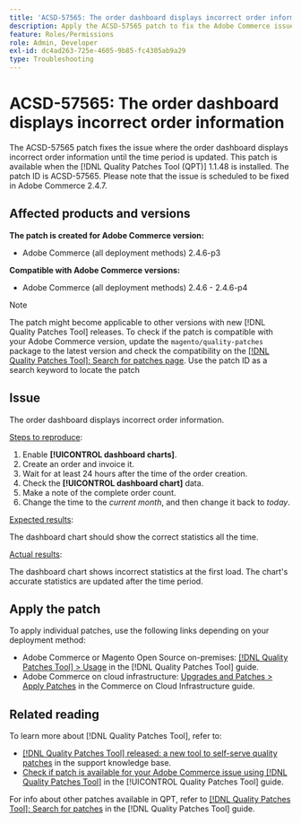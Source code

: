 ```yaml
---
title: 'ACSD-57565: The order dashboard displays incorrect order information'
description: Apply the ACSD-57565 patch to fix the Adobe Commerce issue where the order dashboard displays incorrect order information until the time period is updated.
feature: Roles/Permissions
role: Admin, Developer
exl-id: dc4ad263-725e-4605-9b85-fc4305ab9a29
type: Troubleshooting
---
```

# ACSD-57565: The order dashboard displays incorrect order information

The ACSD-57565 patch fixes the issue where the order dashboard displays incorrect order information until the time period is updated. This patch is available when the [!DNL Quality Patches Tool (QPT)] 1.1.48 is installed. The patch ID is ACSD-57565. Please note that the issue is scheduled to be fixed in Adobe Commerce 2.4.7.

## Affected products and versions

**The patch is created for Adobe Commerce version:**

* Adobe Commerce (all deployment methods) 2.4.6-p3

**Compatible with Adobe Commerce versions:**

* Adobe Commerce (all deployment methods) 2.4.6 - 2.4.6-p4

>[!NOTE]
>
>The patch might become applicable to other versions with new [!DNL Quality Patches Tool] releases. To check if the patch is compatible with your Adobe Commerce version, update the `magento/quality-patches` package to the latest version and check the compatibility on the [[!DNL Quality Patches Tool]: Search for patches page](https://experienceleague.adobe.com/tools/commerce-quality-patches/index.html). Use the patch ID as a search keyword to locate the patch

## Issue

 The order dashboard displays incorrect order information.

 <u>Steps to reproduce</u>:

1. Enable **[!UICONTROL dashboard charts]**.
1. Create an order and invoice it.
1. Wait for at least 24 hours after the time of the order creation.
1. Check the **[!UICONTROL dashboard chart]** data.
1. Make a note of the complete order count.
1. Change the time to the *current month*, and then change it back to *today*.

<u>Expected results</u>:

The dashboard chart should show the correct statistics all the time.

<u>Actual results</u>:

The dashboard chart shows incorrect statistics at the first load. The chart's accurate statistics are updated after the time period.

## Apply the patch

To apply individual patches, use the following links depending on your deployment method:

* Adobe Commerce or Magento Open Source on-premises: [[!DNL Quality Patches Tool] > Usage](/help/tools/quality-patches-tool/usage.md) in the [!DNL Quality Patches Tool] guide.
* Adobe Commerce on cloud infrastructure: [Upgrades and Patches > Apply Patches](https://experienceleague.adobe.com/docs/commerce-cloud-service/user-guide/develop/upgrade/apply-patches.html) in the Commerce on Cloud Infrastructure guide.

## Related reading

To learn more about [!DNL Quality Patches Tool], refer to:

* [[!DNL Quality Patches Tool] released: a new tool to self-serve quality patches](https://experienceleague.adobe.com/en/docs/commerce-operations/tools/quality-patches-tool/quality-patches-tool-to-self-serve-quality-patches) in the support knowledge base.
* [Check if patch is available for your Adobe Commerce issue using [!DNL Quality Patches Tool]](/help/tools/quality-patches-tool/patches-available-in-qpt/check-patch-for-magento-issue-with-magento-quality-patches.md) in the [!UICONTROL Quality Patches Tool] guide.


For info about other patches available in QPT, refer to [[!DNL Quality Patches Tool]: Search for patches](https://experienceleague.adobe.com/tools/commerce-quality-patches/index.html) in the [!DNL Quality Patches Tool] guide.
